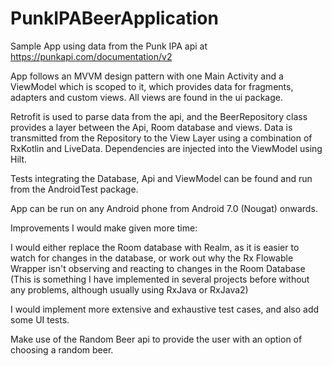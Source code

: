 # PunkIPABeerApplication

Sample App using data from the Punk IPA api at https://punkapi.com/documentation/v2

App follows an MVVM design pattern with one Main Activity and a ViewModel which is scoped to it, which provides data 
for fragments, adapters and custom views. All views are found in the ui package.

Retrofit is used to parse data from the api, and the BeerRepository class provides a layer between the Api, Room database and views.
Data is transmitted from the Repository to the View Layer using a combination of RxKotlin and LiveData. Dependencies are injected into the ViewModel using Hilt.

Tests integrating the Database, Api and ViewModel can be found and run from the AndroidTest package.

App can be run on any Android phone from Android 7.0 (Nougat) onwards.

Improvements I would make given more time:

I would either replace the Room database with Realm, as it is easier to watch for changes in the database, or work out why the Rx Flowable Wrapper isn't observing and reacting to changes in the Room Database (This is something I have implemented in several projects before without any problems, although usually using RxJava or RxJava2)

I would implement more extensive and exhaustive test cases, and also add some UI tests.

Make use of the Random Beer api to provide the user with an option of choosing a random beer.





